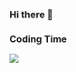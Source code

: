 ### Hi there 👋

### Coding Time

<a href="https://wakatime.com"><img src="https://wakatime.com/share/@f6e7b5f7-07af-45e7-b6c1-1163495358ca/25c22105-ffd8-49cb-831d-ef5c3e92be9f.png" /></a>


<!--
**nilsbtr/nilsbtr** is a ✨ _special_ ✨ repository because its `README.md` (this file) appears on your GitHub profile.

Here are some ideas to get you started:

- 🔭 I’m currently working on ...
- 🌱 I’m currently learning ...
- 👯 I’m looking to collaborate on ...
- 🤔 I’m looking for help with ...
- 💬 Ask me about ...
- 📫 How to reach me: ...
- 😄 Pronouns: ...
- ⚡ Fun fact: ...
-->
